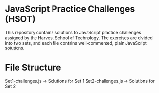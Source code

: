# JavaScript Practice Challenges (HSOT)

This repository contains solutions to JavaScript practice challenges assigned by the Harvest School of Technology. The exercises are divided into two sets, and each file contains well-commented, plain JavaScript solutions.

# File Structure
Set1-challenges.js → Solutions for Set 1
Set2-challenges.js → Solutions for Set 2

